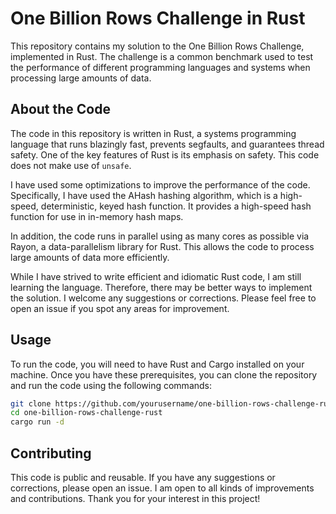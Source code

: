# One Billion Rows Challenge in Rust

This repository contains my solution to the One Billion Rows Challenge, implemented in Rust. The challenge is a common
benchmark used to test the performance of different programming languages and systems when processing large amounts of
data.

## About the Code

The code in this repository is written in Rust, a systems programming language that runs blazingly fast, prevents
segfaults, and guarantees thread safety. One of the key features of Rust is its emphasis on safety. This code does not
make use of `unsafe`.

I have used some optimizations to improve the performance of the code. Specifically, I have used the AHash hashing
algorithm, which is a high-speed, deterministic, keyed hash function. It provides a high-speed hash function for use in
in-memory hash maps.

In addition, the code runs in parallel using as many cores as possible via Rayon, a data-parallelism library for Rust.
This allows the code to process large amounts of data more efficiently.

While I have strived to write efficient and idiomatic Rust code, I am still learning the language. Therefore, there may
be better ways to implement the solution. I welcome any suggestions or corrections. Please feel free to open an issue if
you spot any areas for improvement.

## Usage

To run the code, you will need to have Rust and Cargo installed on your machine. Once you have these prerequisites, you
can clone the repository and run the code using the following commands:

```bash
git clone https://github.com/yourusername/one-billion-rows-challenge-rust.git
cd one-billion-rows-challenge-rust
cargo run -d
```

## Contributing

This code is public and reusable. If you have any suggestions or corrections, please open an issue. I am open to all
kinds of improvements and contributions. Thank you for your interest in this project!